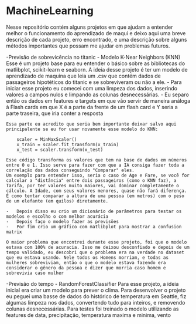 # MachineLearning

Nesse repositório contém alguns projetos em que ajudam a entender melhor o funcionamento do aprendizado de maqui e deixo aqui uma breve descrição de cada projeto, erro encontrado, e uma descrição sobre alguns métodos importantes que possam me ajudar em problemas futuros.

-Previsão de sobrevicência no titanic - Modelo K-Near Neighbors (KNN)
    Esse é um projeto base para eu entender o básico sobre as bibliotecas do matlibplot, scikit-learn e seaborn.
    A ideia desse projeto é ter um modelo de aprendizado de maquina que leia um .csv que contém dados de passageiros hipotéticos do titanic e se sobreviveram ou não a ele.
    -   Para iniciar esse projeto eu comecei com uma limpeza dos dados, inserindo valores a campos nulos e limpando as colunas desnecessárias.
    -   Eu separo então os dados em features e targets em que vão servir de maneira análoga à Flash cards em que X é a parte da frente de um flash card e Y seria a parte traseira, que iria conter a resposta
    
    Essa parte eu acredito que seria bem importante deixar salvo aqui principalente se eu for usar novamente esse modelo do KNN:

        scaler = MinMaxScaler()
        x_train = scaler.fit_transform(x_train)
        x_test = scaler.transform(x_test)
         
    Esse código transforma os valores que tem na base de dados em números entre 0 e 1. Isso serve para fazer com que a IA consiga fazer toda a correlação dos dados conseguindo "Comparar" eles.
    Um exemplo para entender isso, seria o caso de Age e Fare, se você for calcular a "distância" entre dois passageiros (como o KNN faz), a Tarifa, por ter valores muito maiores, vai dominar completamente o cálculo. A Idade, com seus valores menores, quase não fará diferença. É como tentar comparar a altura de uma pessoa (em metros) com o peso de um elefante (em quilos) diretamente.

    -   Depois disso eu crio um dicionário de parâmetros para testar os modelos e escolho o com melhor acurácia
    -   Depois faço o modelo fazer as previsões
    -   Por fim crio um gráfico com matlibplot para mostrar a confusion matrix

    O maior problema que encontrei durante esse projeto, foi que o modelo estava com 100% de acuracia. Isso me deixou desconfiado e depois de um tempo validado, eu descobri que o problema era na verdade no dataset que eu estava usando. Nele todos os Homens morriam, e todas as mulheres sobreviviam, então o que o modelo estava fazendo era considerar o gênero da pessoa e dizer que morria caso homem e sobrevivia caso mulher

-Previsão do tempo - RandomForestClassifier
    Para esse projeto, a ideia inicial era criar um modelo para prever o clima.
    Para desenvolver o projeto eu peguei uma basse de dados do histórico de temperatura em Seattle, fiz algumas limpeza nos dados, convertendo tudo para inteiros, e removendo colunas desnecessárias.
    Para testes foi treinado o modelo utilizando as features de data, precipitação, temperatura maxima e minima, vento 


  